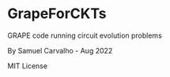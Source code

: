 # GrapeForCKTs

GRAPE code running circuit evolution problems

By Samuel Carvalho - Aug 2022

MIT License
